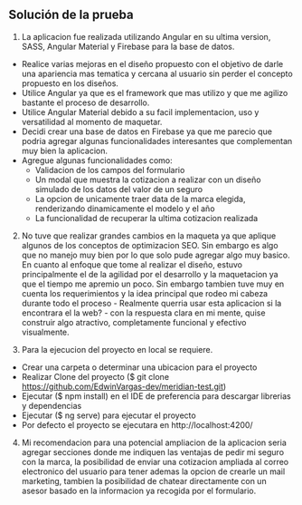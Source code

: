## Solución de la prueba

1) La aplicacion fue realizada utilizando Angular en su ultima version, SASS, Angular Material y Firebase para la base de datos.
- Realice varias mejoras en el diseño propuesto con el objetivo de darle una apariencia mas tematica y cercana al usuario sin perder el concepto propuesto en los diseños.
- Utilice Angular ya que es el framework que mas utilizo y que me agilizo bastante el proceso de desarrollo.
- Utilice Angular Material debido a su facil implementacion, uso y versatilidad al momento de maquetar.
- Decidi crear una base de datos en Firebase ya que me parecio que podria agregar algunas funcionalidades interesantes que complementan muy bien la aplicacion.
- Agregue algunas funcionalidades como:
  - Validacion de los campos del formulario
  - Un modal que muestra la cotizacion a realizar con un diseño simulado de los datos del valor de un seguro
  - La opcion de unicamente traer data de la marca elegida, renderizando dinamicamente el modelo y el año
  - La funcionalidad de recuperar la ultima cotizacion realizada

2) No tuve que realizar grandes cambios en la maqueta ya que aplique algunos de los conceptos de optimizacion SEO. Sin embargo es algo que no manejo muy bien por lo que solo pude agregar algo muy basico. En cuanto al enfoque que tome al realizar el diseño, estuvo principalmente el de la agilidad por el desarrollo y la maquetacion ya que el tiempo me apremio un poco. Sin embargo tambien tuve muy en cuenta los requerimientos y la idea principal que rodeo mi cabeza durante todo el proceso - Realmente querria usar esta aplicacion si la encontrara el la web? - con la respuesta clara en mi mente, quise construir algo atractivo, completamente funcional y efectivo visualmente.

3) Para la ejecucion del proyecto en local se requiere.
- Crear una carpeta o determinar una ubicacion para el proyecto
- Realizar Clone del proyecto ($ git clone https://github.com/EdwinVargas-dev/meridian-test.git)
- Ejecutar ($ npm install) en el IDE de preferencia para descargar librerias y dependencias
- Ejecutar ($ ng serve) para ejecutar el proyecto
- Por defecto el proyecto se ejecutara en http://localhost:4200/

4) Mi recomendacion para una potencial ampliacion de la aplicacion seria agregar secciones donde me indiquen las ventajas de pedir mi seguro con la marca, la posibilidad de enviar una cotizacion ampliada al correo electronico del usuario para tener ademas la opcion de crearle un mail marketing, tambien la posibilidad de chatear directamente con un asesor basado en la informacion ya recogida por el formulario.
